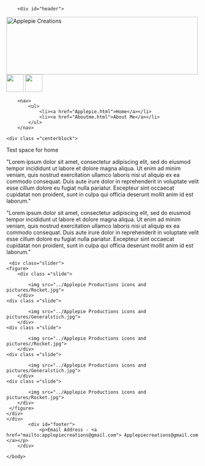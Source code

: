 <!DOCTYPE html>
<html>
	<head>
	<link rel="stylesheet" type="text/css" href="style.css">
		<title>Applepie Productions</title>
		<meta name="description" content="Freelance pop funko artist.">
		<meta name="keywords" content="pop,funko,art,customs,applepie productions">
	</head>
<body>

		<div id="header">
<a href="https://www.facebook.com/applepieproductions/"><img src="https://images.cooltext.com/4672755.png" width="500" height="150" alt="Applepie Creations" /></a>
<a href="https://www.instagram.com/applepiecreations/"><img src="../Applepie Productions icons and pictures/instagram.png" class= "insta" width="45" height="45"/></a>
<a href="https://www.facebook.com/applepieproductions/"><img src="../Applepie Productions icons and pictures/facebookf.png" class= "facebook" width="45" height="45"/></a>
		</div>

		<nav>
			<ul>
				<li><a href="Applepie.html">Home</a></li>
				<li><a href="Aboutme.html">About Me</a></li>
			</ul>
		</nav>

	<div class ="centerblock">
<p>Test space for home</p>
<p> "Lorem ipsum dolor sit amet, consectetur adipiscing elit, sed do eiusmod tempor incididunt ut labore et dolore magna aliqua. Ut enim ad minim veniam, quis nostrud exercitation ullamco laboris nisi ut aliquip ex ea commodo consequat. Duis aute irure dolor in reprehenderit in voluptate velit esse cillum dolore eu fugiat nulla pariatur. Excepteur sint occaecat cupidatat non proident, sunt in culpa qui officia deserunt mollit anim id est laborum." </p>
<p> "Lorem ipsum dolor sit amet, consectetur adipiscing elit, sed do eiusmod tempor incididunt ut labore et dolore magna aliqua. Ut enim ad minim veniam, quis nostrud exercitation ullamco laboris nisi ut aliquip ex ea commodo consequat. Duis aute irure dolor in reprehenderit in voluptate velit esse cillum dolore eu fugiat nulla pariatur. Excepteur sint occaecat cupidatat non proident, sunt in culpa qui officia deserunt mollit anim id est laborum." </p>

	 <div class="slider">
	<figure>
		<div class ="slide">
			
			<img src="../Applepie Productions icons and pictures/Rocket.jpg">
		</div>
	<div class ="slide">
			
			<img src="../Applepie Productions icons and pictures/Generalstich.jpg">
		</div>	
	<div class ="slide">
			
			<img src="../Applepie Productions icons and pictures//Rocket.jpg">
		</div>
	<div class ="slide">
			
			<img src="../Applepie Productions icons and pictures/Generalstich.jpg">
		</div>
	<div class ="slide">
			
			<img src="../Applepie Productions icons and pictures/Rocket.jpg">
		</div>	
	 </figure>
	</div>	
	</div>
			<div id="footer">
				<p>Email Address - <a href="mailto:applepiecreations@gmail.com"> Applepiecreations@gmail.com </a></p>
		</div>
	
	</body>

</html>
